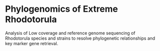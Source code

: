 # Phylogenomics of Extreme Rhodotorula

Analysis of Low coverage and reference genome sequencing of Rhodotorula species and strains to resolve phylogenetic relationships and key marker gene retrieval.
